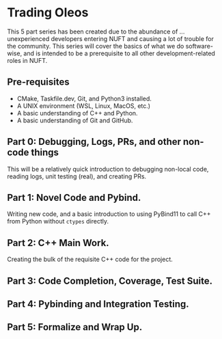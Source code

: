 # Trading Oleos
This 5 part series has been created due to the abundance of ... unexperienced developers entering NUFT and causing a lot of trouble for the community. This series will cover the basics of what we do software-wise, and is intended to be a prerequisite to all other development-related roles in NUFT. 

## Pre-requisites
- CMake, Taskfile.dev, Git, and Python3 installed.   
- A UNIX environment (WSL, Linux, MacOS, etc.)
- A basic understanding of C++ and Python.
- A basic understanding of Git and GitHub.

## Part 0: Debugging, Logs, PRs, and other non-code things   
This will be a relatively quick introduction to debugging non-local code, reading logs, unit testing (real), and creating PRs.    

## Part 1: Novel Code and Pybind.
Writing new code, and a basic introduction to using PyBind11 to call C++ from Python without `ctypes` directly.

## Part 2: C++ Main Work.
Creating the bulk of the requisite C++ code for the project. 

## Part 3: Code Completion, Coverage, Test Suite.

## Part 4: Pybinding and Integration Testing.

## Part 5: Formalize and Wrap Up.

